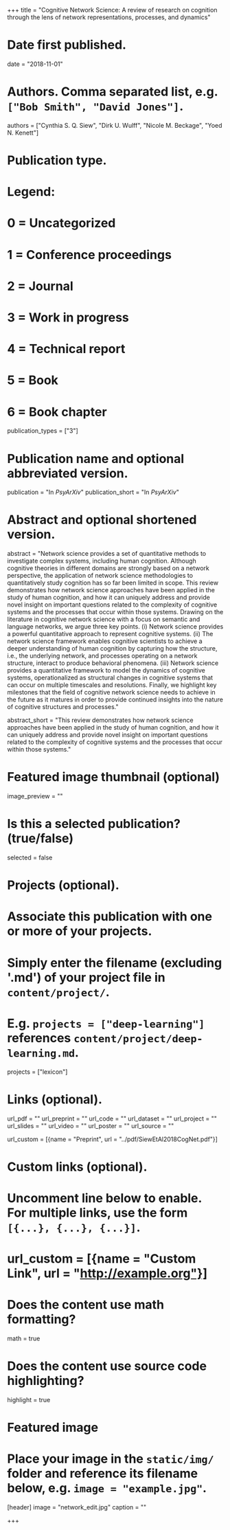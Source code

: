 +++
title = "Cognitive Network Science: A review of research on cognition through the lens of network representations, processes, and dynamics"

# Date first published.
date = "2018-11-01"

# Authors. Comma separated list, e.g. `["Bob Smith", "David Jones"]`.
authors = ["Cynthia S. Q. Siew", "Dirk U. Wulff", "Nicole M. Beckage", "Yoed N. Kenett"]

# Publication type.
# Legend:
# 0 = Uncategorized
# 1 = Conference proceedings
# 2 = Journal
# 3 = Work in progress
# 4 = Technical report
# 5 = Book
# 6 = Book chapter
publication_types = ["3"]

# Publication name and optional abbreviated version.
publication = "In *PsyArXiv*"
publication_short = "In *PsyArXiv*"

# Abstract and optional shortened version.
abstract = "Network science provides a set of quantitative methods to investigate complex systems, including human cognition. Although cognitive theories in different domains are strongly based on a network perspective, the application of network science methodologies to quantitatively study cognition has so far been limited in scope. This review demonstrates how network science approaches have been applied in the study of human cognition, and how it can uniquely address and provide novel insight on important questions related to the complexity of cognitive systems and the processes that occur within those systems. Drawing on the literature in cognitive network science with a focus on semantic and language networks, we argue three key points. (i) Network science provides a powerful quantitative approach to represent cognitive systems. (ii) The network science framework enables cognitive scientists to achieve a deeper understanding of human cognition by capturing how the structure, i.e., the underlying network, and processes operating on a network structure, interact to produce behavioral phenomena. (iii) Network science provides a quantitative framework to model the dynamics of cognitive systems, operationalized as structural changes in cognitive systems that can occur on multiple timescales and resolutions. Finally, we highlight key milestones that the field of cognitive network science needs to achieve in the future as it matures in order to provide continued insights into the nature of cognitive structures and processes."

abstract_short = "This review demonstrates how network science approaches have been applied in the study of human cognition, and how it can uniquely address and provide novel insight on important questions related to the complexity of cognitive systems and the processes that occur within those systems."


# Featured image thumbnail (optional)
image_preview = ""

# Is this a selected publication? (true/false)
selected = false

# Projects (optional).
#   Associate this publication with one or more of your projects.
#   Simply enter the filename (excluding '.md') of your project file in `content/project/`.
#   E.g. `projects = ["deep-learning"]` references `content/project/deep-learning.md`.
projects = ["lexicon"]

# Links (optional).
url_pdf = ""
url_preprint = ""
url_code = ""
url_dataset = ""
url_project = ""
url_slides = ""
url_video = ""
url_poster = ""
url_source = ""

url_custom = [{name = "Preprint", url = "../pdf/SiewEtAl2018CogNet.pdf"}]

# Custom links (optional).
#   Uncomment line below to enable. For multiple links, use the form `[{...}, {...}, {...}]`.
# url_custom = [{name = "Custom Link", url = "http://example.org"}]

# Does the content use math formatting?
math = true

# Does the content use source code highlighting?
highlight = true

# Featured image
# Place your image in the `static/img/` folder and reference its filename below, e.g. `image = "example.jpg"`.
[header]
image = "network_edit.jpg"
caption = ""

+++
